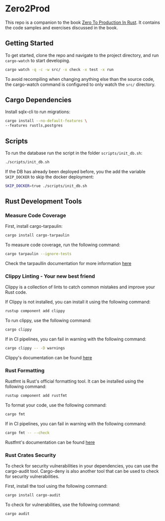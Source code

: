 # Zero2Prod

This repo is a companion to the book [Zero To Production In Rust](https://www.zero2prod.com/). It contains the code samples and exercises discussed in the book.

## Getting Started

To get started, clone the repo and navigate to the project directory, and run `cargo-watch` to start developing.

```bash
cargo watch -q -c -w src/ -x check -x test -x run
```

To avoid recompiling when changing anything else than the source code, the cargo-watch command is configured to only watch the `src/` directory.

## Cargo Dependencies

Install sqlx-cli to run migrations:

```bash
cargo install --no-default-features \
--features rustls,postgres
```

## Scripts

To run the database run the script in the folder `scripts/init_db.sh`:

```bash
./scripts/init_db.sh
```

If the DB has already been deployed before, you the add the variable `SKIP_DOCKER` to skip the docker deployment:

```bash
SKIP_DOCKER=true ./scripts/init_db.sh
```

## Rust Development Tools

### Measure Code Coverage

First, install cargo-tarpaulin:

```bash
cargo install cargo-tarpaulin
```

To measure code coverage, run the following command:

```bash
cargo tarpaulin --ignore-tests
```

Check the tarpaullin documentation for more information [here](https://github.com/xd009642/tarpaulin)

### Clippy Linting - Your new best friend

Clippy is a collection of lints to catch common mistakes and improve your Rust code.

If Clippy is not installed, you can install it using the following command:

```bash
rustup component add clippy
```

To run clippy, use the following command:

```bash
cargo clippy
```

If in CI pipelines, you can fail in warning with the following command:

```bash
cargo clippy -- -D warnings
```

Clippy's documentation can be found [here](https://github.com/rust-lang/rust-clippy)

### Rust Formatting

Rustfmt is Rust's official formatting tool. It can be installed using the following command:

```bash
rustup component add rustfmt
```

To format your code, use the following command:

```bash
cargo fmt
```

If in CI pipelines, you can fail in warning with the following command:

```bash
cargo fmt -- --check
```

Rustfmt's documentation can be found [here](https://github.com/rust-lang/rustfmt)

### Rust Crates Security

To check for security vulnerabilities in your dependencies, you can use the cargo-audit tool. Cargo-deny is also another tool that can be used to check for security vulnerabilities.

First, install the tool using the following command:

```bash
cargo install cargo-audit
```

To check for vulnerabilities, use the following command:

```bash
cargo audit
```
